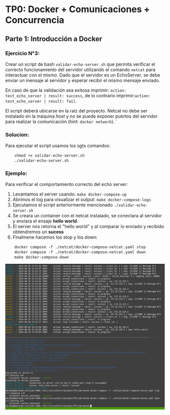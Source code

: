 # TP0: Docker + Comunicaciones + Concurrencia
## Parte 1: Introducción a Docker
### Ejercicio N°3:
Crear un script de bash `validar-echo-server.sh` que permita verificar el correcto funcionamiento del servidor utilizando el comando `netcat` para interactuar con el mismo. Dado que el servidor es un EchoServer, se debe enviar un mensaje al servidor y esperar recibir el mismo mensaje enviado.

En caso de que la validación sea exitosa imprimir: `action: test_echo_server | result: success`, de lo contrario imprimir:`action: test_echo_server | result: fail`.

El script deberá ubicarse en la raíz del proyecto. Netcat no debe ser instalado en la máquina _host_ y no se puede exponer puertos del servidor para realizar la comunicación (hint: `docker network`). `

### Solucion: 
Para ejecutar el script usamos los sgts comandos: 
```
    chmod +x validar-echo-server.sh
    ./validar-echo-server.sh
``` 

### Ejemplo: 
Para verificar el comportamiento correcto del echo server: 
1. Levantamos el server usando: ```make docker-compose-up```  
2. Abrimos el log para visualizar el output: ``` make docker-compose-logs ``` 
3. Ejecutamos el script anteriormente mencionado ```./validar-echo-server.sh```   
4. Se creara un container con el netcat instalado, se conectara al servidor y enviara el ensaje **hello world**.
5. El server nos retorna el "hello world" y al comparar lo enviado y recibido obtendremos un **sucess**
5. Finalmene hacemos los stop y los down: 
``` 
    docker compose -f ./netcat/docker-compose-netcat.yaml stop
    docker compose -f ./netcat/docker-compose-netcat.yaml down
    make docker-compose-down
```   
<img src ="./img/ej3_part_1.png">
